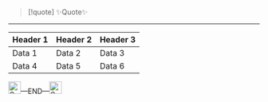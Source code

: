 # <center> </center>

>[!quote] ✨Quote✨

---




<div class="flex justify-center">
  <table class="table-auto border-collapse border border-gray-300">
    <thead>
      <tr>
        <th class="border border-gray-300 px-4 py-2">Header 1</th>
        <th class="border border-gray-300 px-4 py-2">Header 2</th>
        <th class="border border-gray-300 px-4 py-2">Header 3</th>
      </tr>
    </thead>
    <tbody>
      <tr>
        <td class="border border-gray-300 px-4 py-2">Data 1</td>
        <td class="border border-gray-300 px-4 py-2">Data 2</td>
        <td class="border border-gray-300 px-4 py-2">Data 3</td>
      </tr>
      <tr>
        <td class="border border-gray-300 px-4 py-2">Data 4</td>
        <td class="border border-gray-300 px-4 py-2">Data 5</td>
        <td class="border border-gray-300 px-4 py-2">Data 6</td>
      </tr>
    </tbody>
  </table>
</div>



<div class="flex flex-wrap"><img src="https://raw.githubusercontent.com/Tarikul-Islam-Anik/Animated-Fluent-Emojis/master/Emojis/Travel%20and%20places/Construction.png" alt="Construction" width="25" height="25" /><span class="animate-move-bg bg-gradient-to-r from-indigo-500 via-pink-500 to-indigo-500 bg-[length:400%] bg-clip-text text-transparent">—END—</span><img src="https://raw.githubusercontent.com/Tarikul-Islam-Anik/Animated-Fluent-Emojis/master/Emojis/Travel%20and%20places/Construction.png" alt="Construction" width="25" height="25" /></div>

